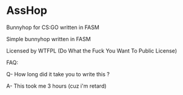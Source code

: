 # AssHop
Bunnyhop for CS:GO written in FASM

Simple bunnyhop written in FASM

Licensed by WTFPL (Do What the Fuck You Want To Public License)


FAQ:

Q- How long did it take you to write this ?

A- This took me 3 hours (cuz i'm retard)
